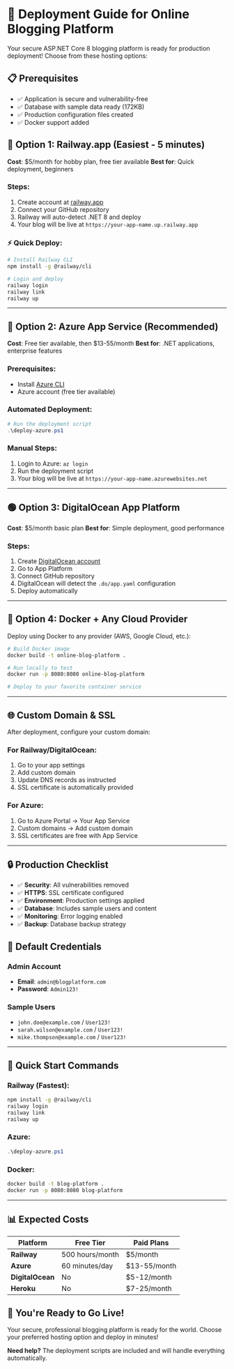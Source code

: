 # 🚀 Deployment Guide for Online Blogging Platform

Your secure ASP.NET Core 8 blogging platform is ready for production deployment! Choose from these hosting options:

## 📋 Prerequisites

- ✅ Application is secure and vulnerability-free
- ✅ Database with sample data ready (172KB)
- ✅ Production configuration files created
- ✅ Docker support added

## 🌊 Option 1: Railway.app (Easiest - 5 minutes)

**Cost**: $5/month for hobby plan, free tier available
**Best for**: Quick deployment, beginners

### Steps:
1. Create account at [railway.app](https://railway.app)
2. Connect your GitHub repository
3. Railway will auto-detect .NET 8 and deploy
4. Your blog will be live at `https://your-app-name.up.railway.app`

### ⚡ Quick Deploy:
```bash
# Install Railway CLI
npm install -g @railway/cli

# Login and deploy
railway login
railway link
railway up
```

---

## 🔵 Option 2: Azure App Service (Recommended)

**Cost**: Free tier available, then $13-55/month
**Best for**: .NET applications, enterprise features

### Prerequisites:
- Install [Azure CLI](https://docs.microsoft.com/en-us/cli/azure/install-azure-cli)
- Azure account (free tier available)

### Automated Deployment:
```powershell
# Run the deployment script
.\deploy-azure.ps1
```

### Manual Steps:
1. Login to Azure: `az login`
2. Run the deployment script
3. Your blog will be live at `https://your-app-name.azurewebsites.net`

---

## 🟢 Option 3: DigitalOcean App Platform

**Cost**: $5/month basic plan
**Best for**: Simple deployment, good performance

### Steps:
1. Create [DigitalOcean account](https://digitalocean.com)
2. Go to App Platform
3. Connect GitHub repository
4. DigitalOcean will detect the `.do/app.yaml` configuration
5. Deploy automatically

---

## 🐳 Option 4: Docker + Any Cloud Provider

Deploy using Docker to any provider (AWS, Google Cloud, etc.):

```bash
# Build Docker image
docker build -t online-blog-platform .

# Run locally to test
docker run -p 8080:8080 online-blog-platform

# Deploy to your favorite container service
```

---

## 🌐 Custom Domain & SSL

After deployment, configure your custom domain:

### For Railway/DigitalOcean:
1. Go to your app settings
2. Add custom domain
3. Update DNS records as instructed
4. SSL certificate is automatically provided

### For Azure:
1. Go to Azure Portal → Your App Service
2. Custom domains → Add custom domain
3. SSL certificates are free with App Service

---

## 🔒 Production Checklist

- ✅ **Security**: All vulnerabilities removed
- ✅ **HTTPS**: SSL certificate configured
- ✅ **Environment**: Production settings applied
- ✅ **Database**: Includes sample users and content
- ✅ **Monitoring**: Error logging enabled
- ✅ **Backup**: Database backup strategy

## 👤 Default Credentials

### Admin Account
- **Email**: `admin@blogplatform.com`
- **Password**: `Admin123!`

### Sample Users
- `john.doe@example.com` / `User123!`
- `sarah.wilson@example.com` / `User123!`  
- `mike.thompson@example.com` / `User123!`

---

## 🚀 Quick Start Commands

### Railway (Fastest):
```bash
npm install -g @railway/cli
railway login
railway link
railway up
```

### Azure:
```powershell
.\deploy-azure.ps1
```

### Docker:
```bash
docker build -t blog-platform .
docker run -p 8080:8080 blog-platform
```

---

## 📊 Expected Costs

| Platform | Free Tier | Paid Plans |
|----------|-----------|------------|
| **Railway** | 500 hours/month | $5/month |
| **Azure** | 60 minutes/day | $13-55/month |
| **DigitalOcean** | No | $5-12/month |
| **Heroku** | No | $7-25/month |

## 🎉 You're Ready to Go Live!

Your secure, professional blogging platform is ready for the world. Choose your preferred hosting option and deploy in minutes!

**Need help?** The deployment scripts are included and will handle everything automatically.